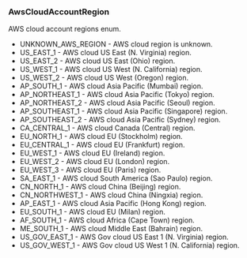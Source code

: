 ### AwsCloudAccountRegion
AWS cloud account regions enum.

- UNKNOWN_AWS_REGION - AWS cloud region is unknown.
- US_EAST_1 - AWS cloud US East (N. Virginia) region.
- US_EAST_2 - AWS cloud US East (Ohio) region.
- US_WEST_1 - AWS cloud US West (N. California) region.
- US_WEST_2 - AWS cloud US West (Oregon) region.
- AP_SOUTH_1 - AWS cloud Asia Pacific (Mumbai) region.
- AP_NORTHEAST_1 - AWS cloud Asia Pacific (Tokyo) region.
- AP_NORTHEAST_2 - AWS cloud Asia Pacific (Seoul) region.
- AP_SOUTHEAST_1 - AWS cloud Asia Pacific (Singapore) region.
- AP_SOUTHEAST_2 - AWS cloud Asia Pacific (Sydney) region.
- CA_CENTRAL_1 - AWS cloud Canada (Central) region.
- EU_NORTH_1 - AWS cloud EU (Stockholm) region.
- EU_CENTRAL_1 - AWS cloud EU (Frankfurt) region.
- EU_WEST_1 - AWS cloud EU (Ireland) region.
- EU_WEST_2 - AWS cloud EU (London) region.
- EU_WEST_3 - AWS cloud EU (Paris) region.
- SA_EAST_1 - AWS cloud South America (Sao Paulo) region.
- CN_NORTH_1 - AWS cloud China (Beijing) region.
- CN_NORTHWEST_1 - AWS cloud China (Ningxia) region.
- AP_EAST_1 - AWS cloud Asia Pacific (Hong Kong) region.
- EU_SOUTH_1 - AWS cloud EU (Milan) region.
- AF_SOUTH_1 - AWS cloud Africa (Cape Town) region.
- ME_SOUTH_1 - AWS cloud Middle East (Bahrain) region.
- US_GOV_EAST_1 - AWS Gov cloud US East 1 (N. Virginia) region.
- US_GOV_WEST_1 - AWS Gov cloud US West 1 (N. California) region.
